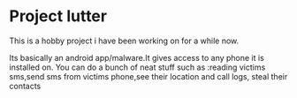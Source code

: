 # Project lutter

This is a hobby project i have been working on for a while now.

Its basically an android app/malware.It gives access to any phone it is installed on.
You can do a bunch of neat stuff such as :reading victims sms,send sms from victims phone,see their location and call logs,
steal their contacts
